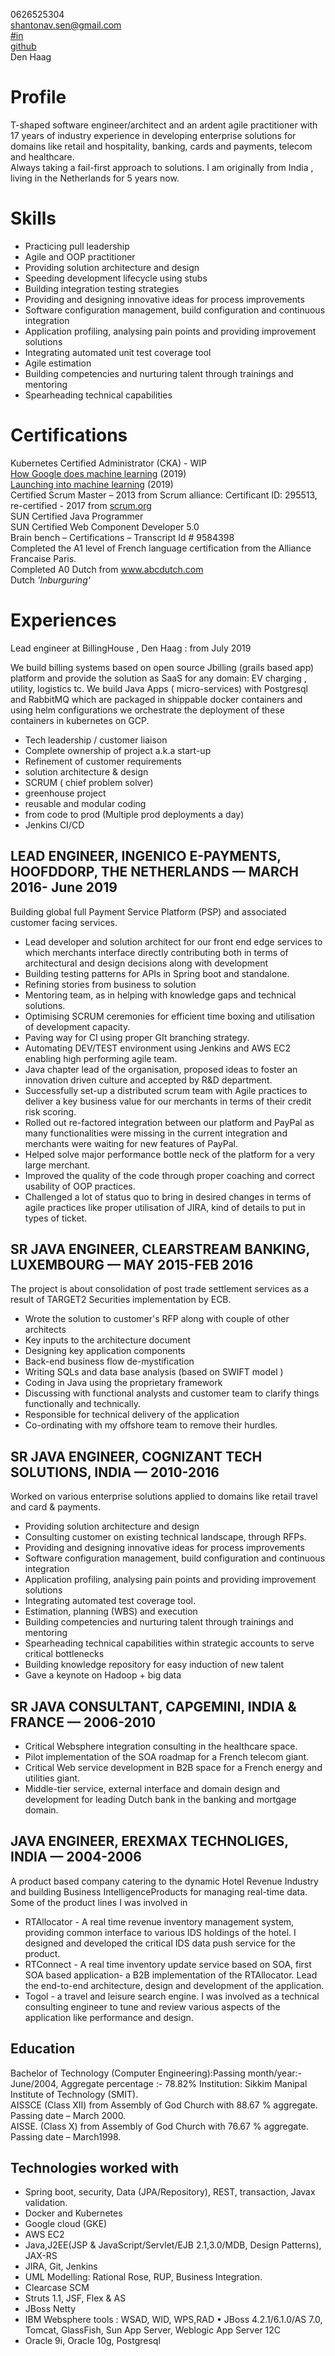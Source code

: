 0626525304  
shantonav.sen@gmail.com  
[#in](https://www.linkedin.com/in/shantonav)  
[github](https://github.com/shantonav/)  
Den Haag 

# Profile

T-shaped software engineer/architect and an ardent agile practitioner with 17 years of industry experience in developing 
enterprise solutions for domains like retail and hospitality, banking, cards and payments, telecom and healthcare.   
Always taking a fail-first approach to solutions. I am originally from India , living in the Netherlands for 5 years now.  



# Skills

- Practicing pull leadership
- Agile and OOP practitioner
- Providing solution architecture and design
- Speeding development lifecycle using stubs 
- Building integration testing strategies 
- Providing and designing innovative ideas for process improvements
- Software configuration management, build configuration and continuous integration
- Application profiling, analysing pain points and providing improvement solutions
- Integrating automated unit test coverage tool 
- Agile estimation
- Building competencies and nurturing talent through trainings and mentoring
- Spearheading technical capabilities

# Certifications

Kubernetes Certified Administrator (CKA) - WIP  
[How Google does machine learning](https://www.coursera.org/account/accomplishments/verify/FG3P7Z3QALC5) (2019)  
[Launching into machine learning](https://www.coursera.org/account/accomplishments/verify/A859VUL63JQG) (2019)  
Certified Scrum Master – 2013 from Scrum alliance: Certificant ID: 295513, re-certified - 2017 from [scrum.org](https://www.scrum.org/user/220776)  
SUN Certified Java Programmer  
SUN Certified Web Component Developer 5.0  
Brain bench – Certifications – Transcript Id # 9584398  
Completed the A1 level of French language certification from the Alliance Francaise Paris.  
Completed A0 Dutch from www.abcdutch.com  
Dutch _'Inburguring'_

# Experiences

Lead engineer at BillingHouse , Den Haag : from July 2019  

We build billing systems based on open source Jbilling (grails based app) platform and provide the solution as SaaS for
any domain: EV charging , utility, logistics  tc.  We build Java Apps ( micro-services) with Postgresql and RabbitMQ which are packaged in shippable 
docker containers and using helm configurations we orchestrate the deployment of these containers in kubernetes on GCP.

- Tech leadership / customer liaison
- Complete ownership of project a.k.a start-up
- Refinement of customer requirements
- solution architecture & design
- SCRUM ( chief problem solver)
- greenhouse project 
- reusable and modular coding
- from code to prod (Multiple prod deployments a day)  
- Jenkins CI/CD

## LEAD ENGINEER, INGENICO E-PAYMENTS, HOOFDDORP, THE NETHERLANDS — MARCH 2016- June 2019

Building global full Payment Service Platform (PSP) and associated customer facing services.

- Lead developer and solution architect for our front end edge services to which merchants interface directly 
contributing both in terms of architectural and design decisions along with development
- Building testing patterns for APIs in Spring boot and standalone.
- Refining stories from business to solution
- Mentoring team, as in helping with knowledge gaps and technical solutions.
- Optimising SCRUM ceremonies for efficient time boxing and utilisation of development capacity.
- Paving way for CI using proper GIt branching strategy. 
- Automating DEV/TEST environment using Jenkins and AWS EC2 enabling high performing agile team.
- Java chapter lead of the organisation, proposed ideas to foster an innovation driven culture and accepted by R&D department.
- Successfully set-up a distributed scrum team with Agile practices to deliver a key business value for our merchants in terms of their credit risk scoring.
- Rolled out re-factored integration between our platform and PayPal as many functionalities were missing in the current integration and merchants 
were waiting for new features of PayPal.
- Helped solve major performance bottle neck of the platform for a very large merchant.
- Improved the quality of the code through proper coaching and correct usability of OOP practices.
- Challenged a lot of status quo to bring in desired changes in terms of agile practices like proper utilisation of JIRA, kind of details to put in types of ticket. 

## SR JAVA ENGINEER, CLEARSTREAM BANKING, LUXEMBOURG — MAY 2015-FEB 2016

The project is about consolidation of post trade settlement services as a result of TARGET2 Securities implementation by ECB. 

- Wrote the solution to customer's RFP along with couple of other architects
- Key inputs to the architecture document
- Designing key application components
- Back-end business flow de-mystification
- Writing SQLs and data base analysis (based on SWIFT model )
- Coding in Java using the proprietary framework
- Discussing with functional analysts and customer team to clarify things functionally and technically.
- Responsible for technical delivery of the application
- Co-ordinating with my offshore team to remove their hurdles.

##  SR JAVA ENGINEER, COGNIZANT TECH SOLUTIONS, INDIA — 2010-2016

Worked on various enterprise solutions applied to domains like retail travel and card & payments.

- Providing solution architecture and design
- Consulting customer on existing technical landscape, through RFPs.
- Providing and designing innovative ideas for process improvements
- Software configuration management, build configuration and continuous integration
- Application profiling, analysing pain points and providing improvement solutions
- Integrating automated test coverage tool. 
- Estimation, planning (WBS) and execution
- Building competencies and nurturing talent through trainings and mentoring 
- Spearheading technical capabilities within strategic accounts to serve critical bottlenecks
- Building knowledge repository for easy induction of new talent
- Gave a keynote on Hadoop + big data

## SR JAVA CONSULTANT, CAPGEMINI, INDIA & FRANCE — 2006-2010

- Critical Websphere integration consulting in the healthcare space.
- Pilot implementation of the SOA roadmap for a French telecom giant.
- Critical Web service development in B2B space for a French energy and utilities giant.
- Middle-tier service, external interface and domain design and development for leading Dutch bank in the banking and mortgage domain.

## JAVA ENGINEER, EREXMAX TECHNOLIGES, INDIA — 2004-2006

A product based company catering to the dynamic Hotel Revenue Industry and building Business IntelligenceProducts for managing real-time data. 
Some of the product lines I was involved in 

- RTAllocator - A real time revenue inventory management system, providing common interface to various IDS holdings of the hotel. 
I designed and developed the critical IDS data push service for the product.
- RTConnect - A real time inventory update service based on SOA, first SOA based application- a B2B implementation of the RTAllocator. 
Lead the end-to-end architecture, design and development of the application.
- Togol - a travel and leisure search engine. I was involved as a technical consulting engineer to tune and review various aspects of 
the application like performance and design.

## Education

Bachelor of Technology (Computer Engineering):Passing month/year:- June/2004, Aggregate percentage :- 78.82%  Institution: Sikkim Manipal Institute of Technology (SMIT).  
AISSCE (Class XII) from Assembly of God Church with 88.67 % aggregate. Passing date – March 2000.  
AISSE. (Class X) from Assembly of God Church with 76.67 % aggregate. Passing date – March1998.


## Technologies worked with 

- Spring boot, security, Data (JPA/Repository), REST, transaction, Javax validation.
- Docker and Kubernetes
- Google cloud (GKE) 
- AWS EC2
- Java,J2EE(JSP & JavaScript/Servlet/EJB 2.1,3.0/MDB, Design Patterns), JAX-RS 
- JIRA, Git, Jenkins
- UML Modelling: Rational Rose, RUP, Business Integration. 
- Clearcase SCM
- Struts 1.1, JSF, Flex & AS 
- JBoss Netty
- IBM Websphere tools : WSAD, WID, WPS,RAD
• JBoss 4.2.1/6.1.0/AS 7.0, Tomcat, GlassFish, Sun App Server, Weblogic App Server 12C 
- Oracle 9i, Oracle 10g, Postgresql  
